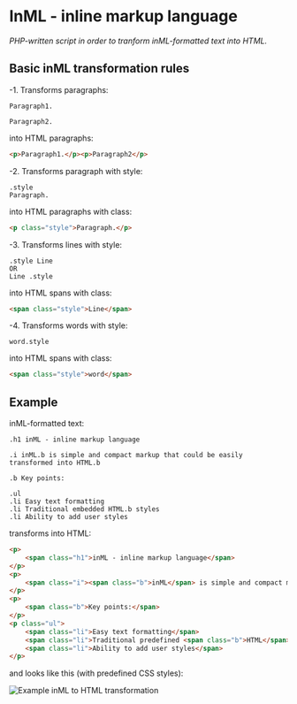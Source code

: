 # InML - inline markup language

*PHP-written script in order to tranform inML-formatted text into HTML.*

## Basic inML transformation rules

-1. Transforms paragraphs:

```text
Paragraph1.

Paragraph2.
```

into HTML paragraphs:

```html
<p>Paragraph1.</p><p>Paragraph2</p>
```

-2. Transforms paragraph with style:

```text
.style
Paragraph.
```

into HTML paragraphs with class:

```html
<p class="style">Paragraph.</p>
```

-3. Transforms lines with style:

```text
.style Line
OR
Line .style
```

into HTML spans with class:

```html
<span class="style">Line</span>
```

-4. Transforms words with style:

```text
word.style
```

into HTML spans with class:

```html
<span class="style">word</span>
```

## Example

inML-formatted text:

```text
.h1 inML - inline markup language

.i inML.b is simple and compact markup that could be easily transformed into HTML.b

.b Key points:

.ul
.li Easy text formatting
.li Traditional embedded HTML.b styles
.li Ability to add user styles
```

transforms into HTML:

```html
<p>
    <span class="h1">inML - inline markup language</span>
</p>
<p>
    <span class="i"><span class="b">inML</span> is simple and compact markup that could be easily transformed into <span class="b">HTML</span></span>
</p>
<p>
    <span class="b">Key points:</span>
</p>
<p class="ul">
    <span class="li">Easy text formatting</span>
    <span class="li">Traditional predefined <span class="b">HTML</span> styles</span>
    <span class="li">Ability to add user styles</span>
</p>
```

and looks like this (with predefined CSS styles):

![Example inML to HTML transformation](https://raw.github.com/ptrofimov/inml/master/examples/example.png)
